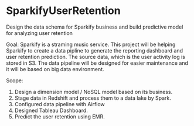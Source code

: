 # SparkifyUserRetention
Design the data schema for Sparkify business and build predictive model for analyzing user retention



Goal: 
Sparkify is a straming music service. This project will be helping Sparkify to create a data pipline to generate the reporting dashboard and user retention prediction. The source data, which is the user activity log is stored in S3. The data pipeline will be designed for easier maintenance and it will be based on big data environment. 

Scope:
1. Design a dimension model / NoSQL model based on its business.
2. Stage data in Redshift and process them to a data lake by Spark.
3. Configured data pipeline with Airflow
4. Designed Tableau Dashboard.
5. Predict the user retention using EMR.